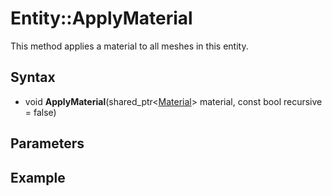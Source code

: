 # Entity::ApplyMaterial #
This method applies a material to all meshes in this entity.

## Syntax ##
- void **ApplyMaterial**(shared_ptr<[Material]()\> material, const bool recursive = false)

## Parameters ##

## Example ##

